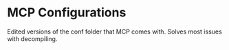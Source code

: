 # MCP Configurations

Edited versions of the conf folder that MCP comes with. Solves most issues with decompiling.
